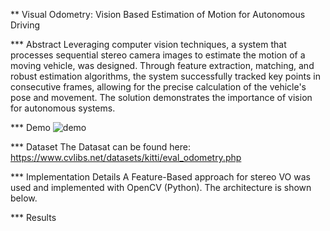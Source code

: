 ** Visual Odometry: Vision Based Estimation of Motion for Autonomous Driving

*** Abstract
Leveraging computer vision techniques, a system that processes sequential stereo camera images to estimate the motion of a moving vehicle, was designed. Through feature extraction, matching, and robust estimation algorithms, the system successfully tracked key points in consecutive frames, allowing for the precise calculation of the vehicle's pose and movement. The solution demonstrates the importance of vision for autonomous systems.

*** Demo
![demo](https://github.com/TomGoesGitHub/Visual-Odometry/assets/81027049/8f9d312a-c75b-4a3c-a9fe-222c77248476)

*** Dataset
The Datasat can be found here: https://www.cvlibs.net/datasets/kitti/eval_odometry.php

*** Implementation Details
A Feature-Based approach for stereo VO was used and implemented with OpenCV (Python). The architecture is shown below.

*** Results

